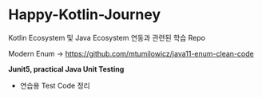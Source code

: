 # Happy-Kotlin-Journey
Kotlin Ecosystem 및 Java Ecosystem 연동과 관련된 학습 Repo

Modern Enum -> https://github.com/mtumilowicz/java11-enum-clean-code

**Junit5, practical Java Unit Testing**  
- 연습용 Test Code 정리
